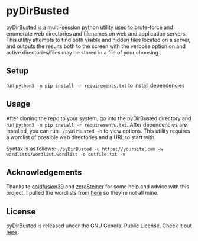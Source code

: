 # pyDirBusted
pyDirBusted is a multi-session python utility used to brute-force and enumerate web directories and filenames on web and application servers. This utlitiy attempts to find both visible and hidden files located on a server, and outputs the results both to the screen with the verbose option on and active directories/files may be stored in a file of your choosing. 

## Setup
run `python3 -m pip install -r requirements.txt` to install dependencies

## Usage
After cloning the repo to your system, go into the pyDirBusted directory and run `python3 -m pip install -r requirements.txt`. After dependencies are installed, you can run `./pyDirBusted -h` to view options. This utility requires a wordlist of possible web directories and a URL to start with. 

Syntax is as follows:
`./pyDirBusted -u https://yoursite.com -w wordlists/wordlist.wordlist -o outfile.txt -v`

## Acknowledgements
Thanks to [coldfusion39](https://github.com/coldfusion39) and [zeroSteiner](https://github.com/zerosteiner) for some help and advice with this project. I pulled the wordlists from [here](http://blog.thireus.com/web-common-directories-and-filenames-word-lists-collection/) so they're not all mine. 

## License
pyDirBusted is released under the GNU General Public License. Check it out [here](https://github.com/y4utj4/pyDirBusted/blob/master/LICENSE).